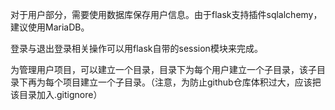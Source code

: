 对于用户部分，需要使用数据库保存用户信息。由于flask支持插件sqlalchemy，建议使用MariaDB。

登录与退出登录相关操作可以用flask自带的session模块来完成。

为管理用户项目，可以建立一个目录，目录下为每个用户建立一个子目录，该子目录下再为每个项目建立一个子目录。（注意，为防止github仓库体积过大，应该把该目录加入.gitignore）